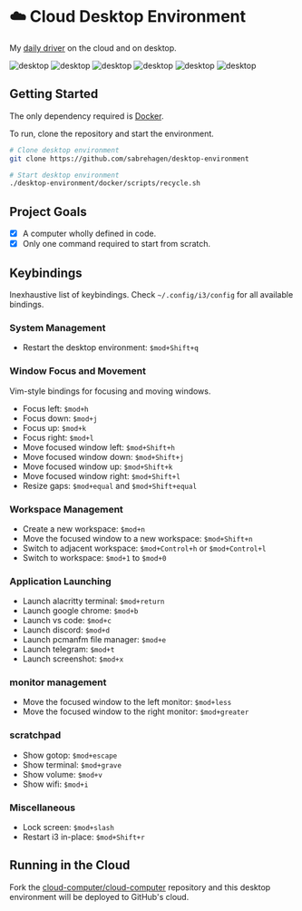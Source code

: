 # ☁️ Cloud Desktop Environment

My [daily driver](https://github.com/users/sabrehagen/packages/container/package/desktop-environment) on the cloud and on desktop.

![desktop](https://i.imgur.com/yv34lxO.png)
![desktop](https://i.imgur.com/Mi40odG.png)
![desktop](https://i.imgur.com/BhrJ75n.png)
![desktop](https://i.imgur.com/jm4RrKw.jpg)
![desktop](https://i.imgur.com/C1eBDKX.jpg)
![desktop](https://i.imgur.com/cEBbzyu.png)

## Getting Started

The only dependency required is [Docker](https://docs.docker.com/install).

To run, clone the repository and start the environment.

```sh
# Clone desktop environment
git clone https://github.com/sabrehagen/desktop-environment

# Start desktop environment
./desktop-environment/docker/scripts/recycle.sh
```

## Project Goals

- [x] A computer wholly defined in code.
- [x] Only one command required to start from scratch.

## Keybindings

Inexhaustive list of keybindings. Check `~/.config/i3/config` for all available bindings.

### System Management

- Restart the desktop environment: `$mod+Shift+q`

### Window Focus and Movement

Vim-style bindings for focusing and moving windows.

- Focus left: `$mod+h`
- Focus down: `$mod+j`
- Focus up: `$mod+k`
- Focus right: `$mod+l`
- Move focused window left: `$mod+Shift+h`
- Move focused window down: `$mod+Shift+j`
- Move focused window up: `$mod+Shift+k`
- Move focused window right: `$mod+Shift+l`
- Resize gaps: `$mod+equal` and `$mod+Shift+equal`

### Workspace Management

- Create a new workspace: `$mod+n`
- Move the focused window to a new workspace: `$mod+Shift+n`
- Switch to adjacent workspace: `$mod+Control+h` or `$mod+Control+l`
- Switch to workspace: `$mod+1` to `$mod+0`

### Application Launching

- Launch alacritty terminal: `$mod+return`
- Launch google chrome: `$mod+b`
- Launch vs code: `$mod+c`
- Launch discord: `$mod+d`
- Launch pcmanfm file manager: `$mod+e`
- Launch telegram: `$mod+t`
- Launch screenshot: `$mod+x`

### monitor management

- Move the focused window to the left monitor: `$mod+less`
- Move the focused window to the right monitor: `$mod+greater`

### scratchpad

- Show gotop: `$mod+escape`
- Show terminal: `$mod+grave`
- Show volume: `$mod+v`
- Show wifi: `$mod+i`

### Miscellaneous

- Lock screen: `$mod+slash`
- Restart i3 in-place: `$mod+Shift+r`

## Running in the Cloud

Fork the [cloud-computer/cloud-computer](https://github.com/cloud-computer/cloud-computer) repository and this desktop environment will be deployed to GitHub's cloud.
